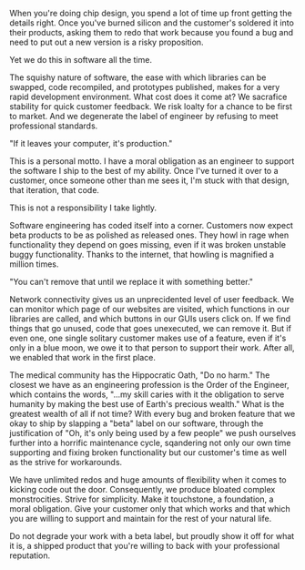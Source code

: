 <!--
title: You can't ship beta software
created: 21 August 2013 - 5:49 am
updated: 21 August 2013 - 6:31 am
publish: 21 August 2013
slug: no-betas
tags: coding
-->

When you're doing chip design, you spend a lot of time up front getting the
details right. Once you've burned silicon and the customer's soldered it into
their products, asking them to redo that work because you found a bug and need
to put out a new version is a risky proposition.

Yet we do this in software all the time.

The squishy nature of software, the ease with which libraries can be swapped,
code recompiled, and prototypes published, makes for a very rapid development
environment. What cost does it come at? We sacrafice stability for quick
customer feedback. We risk loalty for a chance to be first to market. And we
degenerate the label of engineer by refusing to meet professional standards.

"If it leaves your computer, it's production."

This is a personal motto. I have a moral obligation as an engineer to support
the software I ship to the best of my ability. Once I've turned it over to a
customer, once someone other than me sees it, I'm stuck with that design, that
iteration, that code.

This is not a responsibility I take lightly.

Software engineering has coded itself into a corner. Customers now expect beta
products to be as polished as released ones. They howl in rage when
functionality they depend on goes missing, even if it was broken unstable buggy
functionality. Thanks to the internet, that howling is magnified a million
times.

"You can't remove that until we replace it with something better."

Network connectivity gives us an unprecidented level of user feedback. We can
monitor which page of our websites are visited, which functions in our libraries
are called, and which buttons in our GUIs users click on. If we find things that
go unused, code that goes unexecuted, we can remove it. But if even one, one
single solitary customer makes use of a feature, even if it's only in a blue
moon, we owe it to that person to support their work. After all, we enabled that
work in the first place.

The medical community has the Hippocratic Oath, "Do no harm." The closest we
have as an engineering profession is the Order of the Engineer, which contains
the words, "...my skill caries with it the obligation to serve humanity by
making the best use of Earth's precious wealth." What is the greatest wealth of
all if not time? With every bug and broken feature that we okay to ship by
slapping a "beta" label on our software, through the justification of "Oh, it's
only being used by a few people" we push ourselves further into a horrific
maintenance cycle, sqandering not only our own time supporting and fixing broken
functionality but our customer's time as well as the strive for workarounds.

We have unlimited redos and huge amounts of flexibility when it comes to kicking
code out the door. Consequently, we produce bloated complex monstrocities.
Strive for simplicity. Make it touchstone, a foundation, a moral obligation.
Give your customer only that which works and that which you are willing to
support and maintain for the rest of your natural life.

Do not degrade your work with a beta label, but proudly show it off for what it
is, a shipped product that you're willing to back with your professional
reputation.
